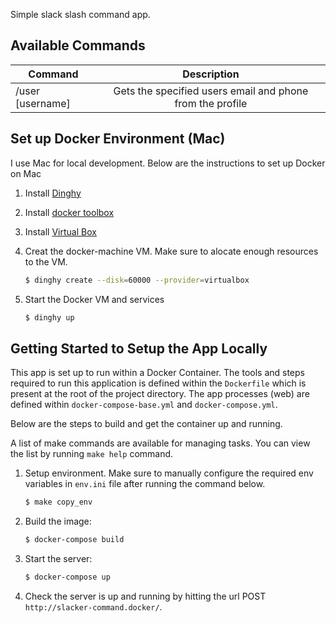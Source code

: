 Simple slack slash command app.

## Available Commands

| Command                          | Description                                                |
| -------------------------------- |:----------------------------------------------------------:|
| /user [username]                 | Gets the specified users email and phone from the profile  |



## Set up Docker Environment (Mac)
I use Mac for local development. Below are the instructions to set up
Docker on Mac

1. Install [Dinghy](https://github.com/codekitchen/dinghy)

2. Install [docker toolbox](https://www.docker.com/products/docker-toolbox)

3. Install [Virtual Box](https://www.virtualbox.org/wiki/Downloads)

4. Creat the docker-machine VM. Make sure to alocate enough resources to the VM.

    ``` bash
    $ dinghy create --disk=60000 --provider=virtualbox
    ```

5. Start the Docker VM and services

    ``` bash
    $ dinghy up
    ```

## Getting Started to Setup the App Locally

This app is set up to run within a Docker Container.
The tools and steps required to run this application is defined within the
`Dockerfile` which is present at the root of the project directory.
The app processes (web) are defined within `docker-compose-base.yml` and `docker-compose.yml`.

Below are the steps to build and get the container up and running.

A list of make commands are available for managing tasks. You can view the list by running `make help` command.

1. Setup environment. Make sure to manually configure the required env variables in `env.ini` file after running the command below.

    ``` bash
    $ make copy_env
    ```

2. Build the image:

    ``` bash
    $ docker-compose build
    ```

3. Start the server:

    ``` bash
    $ docker-compose up
    ```

4. Check the server is up and running by hitting the url POST `http://slacker-command.docker/`.
